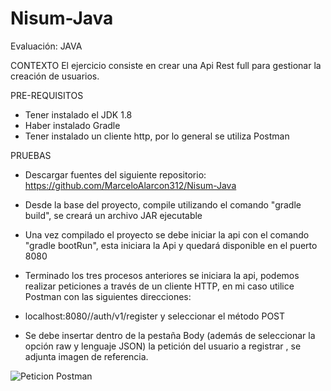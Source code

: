 # Nisum-Java
Evaluación: JAVA

CONTEXTO
El ejercicio consiste en crear una Api Rest full para gestionar la creación de usuarios.

PRE-REQUISITOS
- Tener instalado el JDK 1.8
- Haber instalado Gradle
- Tener instalado un cliente http, por lo general se utiliza Postman

PRUEBAS
- Descargar fuentes del siguiente repositorio: https://github.com/MarceloAlarcon312/Nisum-Java
- Desde la base del proyecto, compile utilizando el comando "gradle build", se creará un archivo JAR ejecutable
- Una vez compilado el proyecto se debe iniciar la api con el comando "gradle bootRun", esta iniciara la Api y quedará disponible en el puerto 8080
- Terminado los tres procesos anteriores se iniciara la api, podemos realizar peticiones a través de un cliente HTTP, en mi caso utilice Postman con las siguientes direcciones:

- localhost:8080//auth/v1/register y seleccionar el método POST
- Se debe insertar dentro de la pestaña Body (además de seleccionar la opción raw y lenguaje JSON) la petición del usuario a registrar , se adjunta imagen de referencia.

![Peticion Postman](https://github.com/MarceloAlarcon312/Nisum-Java/assets/143012932/34f7d25c-b1dc-43ad-b1cd-8da326a304fa)


